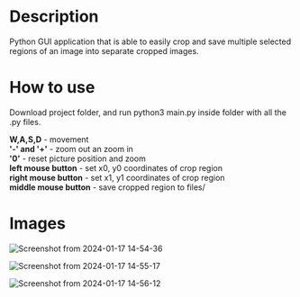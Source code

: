Description
================
Python GUI application that is able to easily crop and save multiple selected regions of an image into separate cropped images.

How to use
=============
Download project folder, and run python3 main.py inside folder with all the .py files.

**W,A,S,D** - movement  
**'-' and '+'** - zoom out an zoom in  
**'0'** - reset picture position and zoom  
**left mouse button** - set x0, y0 coordinates of crop region  
**right mouse button** - set x1, y1 coordinates of crop region  
**middle mouse button** - save cropped region to files/  

Images
===========
![Screenshot from 2024-01-17 14-54-36](https://github.com/visnjicm/python-tkinter-crop_image_tool/assets/126916558/d57f7714-e320-44f1-8a8e-ce3081bf07a9)

![Screenshot from 2024-01-17 14-55-17](https://github.com/visnjicm/python-tkinter-crop_image_tool/assets/126916558/7a244af1-a6d9-41f3-8ca4-e9c214ba6db1)


![Screenshot from 2024-01-17 14-56-12](https://github.com/visnjicm/python-tkinter-crop_image_tool/assets/126916558/0994e3a3-ff75-400c-a53e-273f3211d83d)
